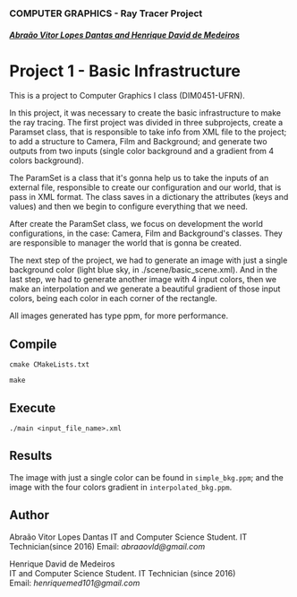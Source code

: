 ### COMPUTER GRAPHICS - Ray Tracer Project

##### [Abraão Vitor Lopes Dantas and Henrique David de Medeiros](#author)

# Project 1 - Basic Infrastructure

This is a project to Computer Graphics I class (DIM0451-UFRN).

In this project, it was necessary to create the basic infrastructure to make the ray tracing. The first project was divided in three subprojects, create a Paramset class, that is responsible to take info from XML file to the project; to add a structure to Camera, Film and Background; and generate two outputs from two inputs (single color background and a gradient from 4 colors background).

The ParamSet is a class that it's gonna help us to take the inputs of an external file, responsible to create our configuration and our world, that is pass in XML format. The class saves in a dictionary the attributes (keys and values) and then we begin to configure everything that we need.  

After create the ParamSet class, we focus on development the world configurations, in the case: Camera, Film and Background's classes. They are responsible to manager the world that is gonna be created.

The next step of the project, we had to generate an image with just a single background color (light blue sky, in ./scene/basic_scene.xml). And in the last step, we had to generate another image with 4 input colors, then we make an interpolation and we generate a beautiful gradient of those input colors, being each color in each corner of the rectangle.

All images generated has type ppm, for more performance.

## Compile

`cmake CMakeLists.txt`

`make`

## Execute

`./main <input_file_name>.xml`

## Results

The image with just a single color can be found in `simple_bkg.ppm`; and the image with the four colors gradient in `interpolated_bkg.ppm`.


## Author
Abraão Vitor Lopes Dantas
IT and Computer Science Student. IT Technician(since 2016)
Email: _abraaovld@gmail.com_

Henrique David de Medeiros  
IT and Computer Science Student. IT Technician (since 2016)  
Email: _henriquemed101@gmail.com_
